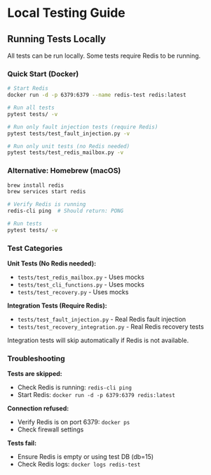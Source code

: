 # Local Testing Guide

## Running Tests Locally

All tests can be run locally. Some tests require Redis to be running.

### Quick Start (Docker)

```bash
# Start Redis
docker run -d -p 6379:6379 --name redis-test redis:latest

# Run all tests
pytest tests/ -v

# Run only fault injection tests (require Redis)
pytest tests/test_fault_injection.py -v

# Run only unit tests (no Redis needed)
pytest tests/test_redis_mailbox.py -v
```

### Alternative: Homebrew (macOS)

```bash
brew install redis
brew services start redis

# Verify Redis is running
redis-cli ping  # Should return: PONG

# Run tests
pytest tests/ -v
```

### Test Categories

**Unit Tests (No Redis needed):**
- `tests/test_redis_mailbox.py` - Uses mocks
- `tests/test_cli_functions.py` - Uses mocks
- `tests/test_recovery.py` - Uses mocks

**Integration Tests (Require Redis):**
- `tests/test_fault_injection.py` - Real Redis fault injection
- `tests/test_recovery_integration.py` - Real Redis recovery tests

Integration tests will skip automatically if Redis is not available.

### Troubleshooting

**Tests are skipped:**
- Check Redis is running: `redis-cli ping`
- Start Redis: `docker run -d -p 6379:6379 redis:latest`

**Connection refused:**
- Verify Redis is on port 6379: `docker ps`
- Check firewall settings

**Tests fail:**
- Ensure Redis is empty or using test DB (db=15)
- Check Redis logs: `docker logs redis-test`
